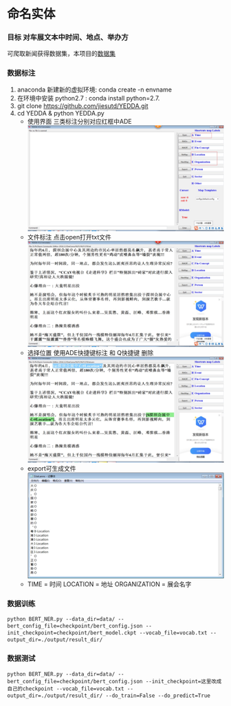 
# 命名实体
### 目标 对车展文本中时间、地点、举办方
可爬取新闻获得数据集，本项目的[数据集](./NLP/data/CarReport.rar) 
### 数据标注
1. anaconda 新建新的虚拟环境: conda create -n envname
2. 在环境中安装 python2.7 : conda install python=2.7.
3. git clone https://github.com/jiesutd/YEDDA.git
4. cd YEDDA & python YEDDA.py
    * 使用界面 三类标注分别对应红框中ADE
    ![](media/15661189972415.jpg) 
    * 文件标注 点击open打开txt文件
    ![](media/15661190644154.jpg)
    * 选择位置 使用ADE快捷键标注 和 Q快捷键 删除
    ![](media/15661190979698.jpg)
    * export可生成文件
    ![](media/15661191159579.jpg)
    * TIME = 时间 LOCATION = 地址 ORGANIZATION = 展会名字

### 数据训练
```
python BERT_NER.py --data_dir=data/ --bert_config_file=checkpoint/bert_config.json --init_checkpoint=checkpoint/bert_model.ckpt --vocab_file=vocab.txt --output_dir=./output/result_dir/
```

### 数据测试

```
python BERT_NER.py --data_dir=data/ --bert_config_file=checkpoint/bert_config.json --init_checkpoint=这里改成自己的checkpoint --vocab_file=vocab.txt --output_dir=./output/result_dir/ --do_train=False --do_predict=True
```
